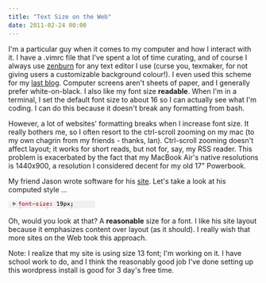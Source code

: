 ```yaml
---
title: "Text Size on the Web"
date: 2011-02-24 00:00
---
```


<p>I'm a particular guy when it comes to my computer and how I interact with it. I have a .vimrc file that I've spent a lot of time curating, and of course I always use <a href="http://slinky.imukuppi.org/zenburnpage/" target="_blank">zenburn</a> for any text editor I use (curse you, texmaker, for not giving users a customizable background colour!). I even used this scheme for my <a href="http://atteroignorantiam.blogspot.com" target="_blank">last blog</a>. Computer screens aren't sheets of paper, and I generally prefer white-on-black.
I also like my font size <strong>readable</strong>. When I'm in a terminal, I set the default font size to about 16 so I can actually see what I'm coding. I can do this because it doesn't break any formatting from bash.</p>

<p>However, a lot of websites' formatting breaks when I increase font size. It really bothers me, so I often resort to the ctrl-scroll zooming on my mac (to my own chagrin from my friends - thanks, Ian). Ctrl-scroll zooming doesn't affect layout; it works for short reads, but not for, say, my RSS reader. This problem is exacerbated by the fact that my MacBook Air's native resolutions is 1440x900, a resolution I considered decent for my old 17" Powerbook.</p>

<p>My friend Jason wrote software for his <a href="http://nearthespeedoflight.com/" target="_blank">site</a>. Let's take a look at his computed style ...</p>

<img src="/img/import/blog/2011/02/text-size-on-the-web/6A2FC90AA80E42C78621247D8FBDDD7C.png" class="img-responsive" />

<p>Oh, would you look at that? A <strong>reasonable</strong> size for a font. I like his site layout because it emphasizes content over layout (as it should). I really wish that more sites on the Web took this approach.</p>

<p>Note: I realize that my site is using size 13 font; I'm working on it. I have school work to do, and I think the reasonably good job I've done setting up this wordpress install is good for 3 day's free time.</p>

<!-- more -->


